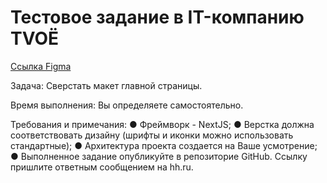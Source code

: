 # Тестовое задание в IT-компанию TVOЁ
		
[Ссылка Figma](https://www.figma.com/file/RvC8D6CDSU4yqPhhcyxzjw/Untitled?type=design&node-id=1%3A592&mode=dev)

Задача:
Сверстать макет главной страницы.

Время выполнения:
Вы определяете самостоятельно.

Требования и примечания:
●  Фреймворк - NextJS;
●  Верстка должна соответствовать дизайну (шрифты и иконки можно использовать стандартные);
●  Архитектура проекта создается на Ваше усмотрение;
●  Выполненное задание опубликуйте в репозиторие GitHub. Ссылку пришлите ответным сообщением на hh.ru.